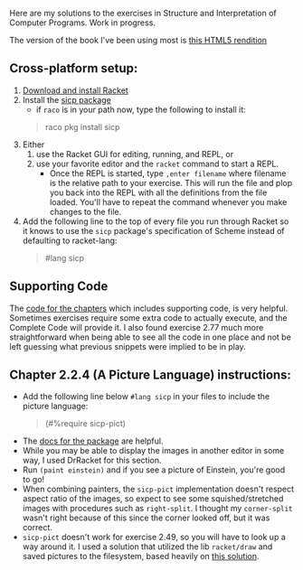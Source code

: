 Here are my solutions to the exercises in Structure and Interpretation of Computer Programs. Work in progress.

The version of the book I've been using most is [this HTML5 rendition](https://github.com/sarabander/sicp)

## Cross-platform setup:
1. [Download and install Racket]()
2. Install the [sicp package](https://pkgs.racket-lang.org/package/sicp)
    * if `raco` is in your path now, type the following to install it:
    > raco pkg install sicp
3. Either
    1. use the Racket GUI for editing, running, and REPL, or
    2. use your favorite editor and the `racket` command to start a REPL.
        * Once the REPL is started, type `,enter filename` where filename is the
        relative path to your exercise. This will run the file and plop you back into the REPL with all the definitions from the file loaded. You'll have to repeat the command whenever you make changes to the file.
4. Add the following line to the top of every file you run through Racket so it knows to use the `sicp` package's specification of Scheme instead of defaulting to racket-lang:
    > #lang sicp

## Supporting Code
The [code for the chapters](https://mitpress.mit.edu/sites/default/files/sicp/code/index.html) which includes supporting code, is very helpful. Sometimes exercises require some extra code to actually execute, and the Complete Code will provide it. I also found exercise 2.77 much more straightforward when being able to see all the code in one place and not be left guessing what previous snippets were implied to be in play.

## Chapter 2.2.4 (A Picture Language) instructions:
* Add the following line below `#lang sicp` in your files to include the picture language:
    > (#%require sicp-pict)
* The [docs for the package](https://docs.racket-lang.org/sicp-manual/SICP_Picture_Language.html) are helpful.
* While you may be able to display the images in another editor in some way, I used DrRacket for this section.
* Run `(paint einstein)` and if you see a picture of Einstein, you're good to go!
* When combining painters, the `sicp-pict` implementation doesn't respect aspect ratio of the images, so expect to see some squished/stretched images with procedures such as `right-split`. I thought my `corner-split` wasn't right because of this since the corner looked off, but it was correct.
* `sicp-pict` doesn't work for exercise 2.49, so you will have to look up a way around it. I used a solution that utilized the lib `racket/draw` and saved pictures to the filesystem, based heavily on [this solution](https://github.com/slobodin/SICP/blob/master/ch2/ex2-49.scm).